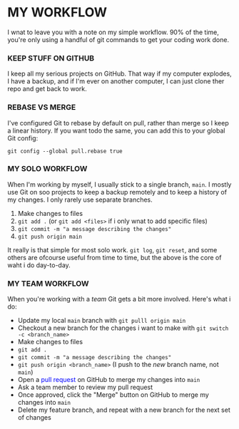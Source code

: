 # MY WORKFLOW

I wnat to leave you with a note on my simple workflow. 90% of the time, you're only using a handful of git commands to get your coding work done.

### KEEP STUFF ON GITHUB

I keep all my serious projects on GitHub. That way if my computer explodes, I have a backup, and if I'm ever on another computer, I can just clone ther repo and get back to work.

### REBASE VS MERGE

I've configured Git to rebase by default on pull, rather than merge so I keep a linear history. If you want todo the same, you can add this to your global Git config:

    git config --global pull.rebase true

### MY SOLO WORKFLOW

When I'm working by myself, I usually stick to a single branch, `main`. I mostly use Git on soo projects to keep a backup remotely and to keep a history of my changes. I only rarely use separate branches.

1. Make changes to files
2. `git add .` (or `git add <files>` if i only wnat to add specific files)
3. `git commit -m "a message describing the changes"`
4. `git push origin main`

It really is that simple for most solo work. `git log`, `git reset`, and some others are ofcourse useful from time to time, but the above is the core of waht i do day-to-day.

### MY TEAM WORKFLOW

When you're working with a _team_ Git gets a bit more involved. Here's what i do:

- Update my local `main` branch with `git pulll origin main`
- Checkout a new branch for the changes i want to make with `git switch -c <branch_name>`
- Make changes to files
- `git add .`
- `git commit -m "a message describing the changes"`
- `git push origin <branch_name>` (I push to the _new_ branch name, not `main`)
- Open a <span style='color:blue'>pull request</span> on GitHub to merge my changes into `main`
- Ask a team member to review my pull request
- Once approved, click the "Merge" button on GitHub to merge my changes into `main`
- Delete my feature branch, and repeat with a new branch for the next set of changes
